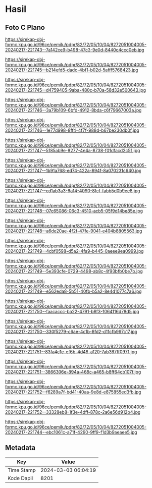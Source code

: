 # Hasil

## Foto C Plano

https://sirekap-obj-formc.kpu.go.id/96ce/pemilu/pdpr/82/72/05/10/04/8272051004005-20240217-221743--7a142ce9-b498-47c3-9e0d-8440c4ccc0eb.jpg

https://sirekap-obj-formc.kpu.go.id/96ce/pemilu/pdpr/82/72/05/10/04/8272051004005-20240217-221745--b214efd5-dadc-4bf1-b02d-5afff5768423.jpg

https://sirekap-obj-formc.kpu.go.id/96ce/pemilu/pdpr/82/72/05/10/04/8272051004005-20240217-221745--d4759405-9aba-480c-b70a-58d32e500643.jpg

https://sirekap-obj-formc.kpu.go.id/96ce/pemilu/pdpr/82/72/05/10/04/8272051004005-20240217-221746--3a79b109-6bfd-4912-8bda-c6f79667003a.jpg

https://sirekap-obj-formc.kpu.go.id/96ce/pemilu/pdpr/82/72/05/10/04/8272051004005-20240217-221746--1e77d998-8ff4-4f7f-988d-b67be230db0f.jpg

https://sirekap-obj-formc.kpu.go.id/96ce/pemilu/pdpr/82/72/05/10/04/8272051004005-20240217-221747--5185ab9e-8277-4e4a-8738-f01dfacd2c51.jpg

https://sirekap-obj-formc.kpu.go.id/96ce/pemilu/pdpr/82/72/05/10/04/8272051004005-20240217-221747--1b91a768-ed74-422a-894f-8a070231c640.jpg

https://sirekap-obj-formc.kpu.go.id/96ce/pemilu/pdpr/82/72/05/10/04/8272051004005-20240217-221747--cd1ab3a3-6a14-4090-8fcf-fabb5d0b9ee8.jpg

https://sirekap-obj-formc.kpu.go.id/96ce/pemilu/pdpr/82/72/05/10/04/8272051004005-20240217-221748--07c65086-06c3-4510-acb5-05f9d14be85e.jpg

https://sirekap-obj-formc.kpu.go.id/96ce/pemilu/pdpr/82/72/05/10/04/8272051004005-20240217-221748--a6de20ae-4f2f-47fe-9041-e404b8805563.jpg

https://sirekap-obj-formc.kpu.go.id/96ce/pemilu/pdpr/82/72/05/10/04/8272051004005-20240217-221749--4cbf0598-d5a2-4fa9-b445-0aeee9ea0999.jpg

https://sirekap-obj-formc.kpu.go.id/96ce/pemilu/pdpr/82/72/05/10/04/8272051004005-20240217-221749--5e393cfe-0729-4498-ab8c-4f93bfb0be7b.jpg

https://sirekap-obj-formc.kpu.go.id/96ce/pemilu/pdpr/82/72/05/10/04/8272051004005-20240217-221749--e562eda8-5b51-40fb-b5a2-8e4d1077c7a6.jpg

https://sirekap-obj-formc.kpu.go.id/96ce/pemilu/pdpr/82/72/05/10/04/8272051004005-20240217-221750--faacaccc-ba22-4791-b8f3-1064116d78d5.jpg

https://sirekap-obj-formc.kpu.go.id/96ce/pemilu/pdpr/82/72/05/10/04/8272051004005-20240217-221750--330f5279-c6ae-4c1b-8fd2-d11cfb997c17.jpg

https://sirekap-obj-formc.kpu.go.id/96ce/pemilu/pdpr/82/72/05/10/04/8272051004005-20240217-221751--83fa4c1e-ef6b-4d48-a120-7ab367ff0971.jpg

https://sirekap-obj-formc.kpu.go.id/96ce/pemilu/pdpr/82/72/05/10/04/8272051004005-20240217-221751--3866306e-894a-468c-a465-b8ff64cb107f.jpg

https://sirekap-obj-formc.kpu.go.id/96ce/pemilu/pdpr/82/72/05/10/04/8272051004005-20240217-221752--f6289a7f-bd41-40aa-9e8d-e875855ed3fb.jpg

https://sirekap-obj-formc.kpu.go.id/96ce/pemilu/pdpr/82/72/05/10/04/8272051004005-20240217-221752--33328eb8-1f3e-4dff-878c-2a6e56d912b4.jpg

https://sirekap-obj-formc.kpu.go.id/96ce/pemilu/pdpr/82/72/05/10/04/8272051004005-20240217-221744--ebc1061c-a71f-4290-9ff9-f1d3b9aeaee5.jpg


## Metadata

| Key        | Value               |
| ---------- | ------------------- |
| Time Stamp | 2024-03-03 06:04:19 |
| Kode Dapil | 8201                |



